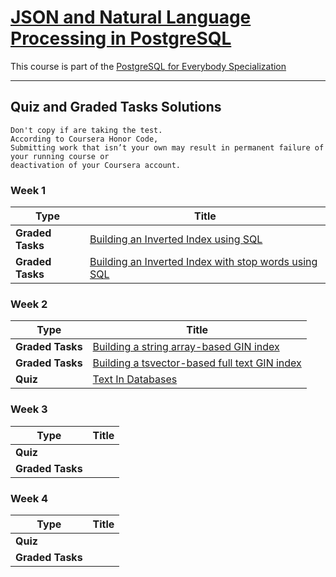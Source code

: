 # [JSON and Natural Language Processing in PostgreSQL](https://www.coursera.org/learn/json-natural-language-processing-postgresql/)

This course is part of the [PostgreSQL for Everybody Specialization](https://www.coursera.org/specializations/postgresql-for-everybody) 

------------

## Quiz and Graded Tasks Solutions 
```
Don't copy if are taking the test.   
According to Coursera Honor Code,
Submitting work that isn’t your own may result in permanent failure of your running course or  
deactivation of your Coursera account.
```


### Week 1 

|Type |Title  |
| --- | --- | 
| **Graded Tasks** | [Building an Inverted Index using SQL](https://github.com/repans/PostgreSQL-for-Everybody-Specialization/blob/16078a2228dd15cb3f921f3e4ccdea1aa0815543/JSON-and-Natural-Language-Processing-in-PostgreSQL/Week-1/Building-an-Inverted-Index-using-SQL.md) | 
| **Graded Tasks** | [Building an Inverted Index with stop words using SQL](https://github.com/repans/PostgreSQL-for-Everybody-Specialization/blob/39860893094edcde9de87410bc927f670c93806a/JSON-and-Natural-Language-Processing-in-PostgreSQL/Week-1/Building-an-Inverted-Index-with-stop-words-using-SQL.md) |


### Week 2 

|Type |Title  |
| --- | --- | 
| **Graded Tasks** | [Building a string array-based GIN index](https://github.com/repans/PostgreSQL-for-Everybody-Specialization/blob/4cc335a8a156bf5f74487f19202fa100d158e964/JSON-and-Natural-Language-Processing-in-PostgreSQL/Week-2/Building-a-string-array-based-GIN-index.md) |
| **Graded Tasks** | [Building a tsvector-based full text GIN index](https://github.com/repans/PostgreSQL-for-Everybody-Specialization/blob/4cc335a8a156bf5f74487f19202fa100d158e964/JSON-and-Natural-Language-Processing-in-PostgreSQL/Week-2/Building-a-tsvector-based-full-text-GIN-index.md) |
| **Quiz** | [Text In Databases](https://github.com/repans/PostgreSQL-for-Everybody-Specialization/blob/4cc335a8a156bf5f74487f19202fa100d158e964/JSON-and-Natural-Language-Processing-in-PostgreSQL/Week-2/Quiz--Text-In-Databases.md) |


### Week 3 

|Type |Title  |
| --- | --- | 
| **Quiz** | []() |
| **Graded Tasks** | []() |


### Week 4 

|Type |Title  |
| --- | --- | 
| **Quiz** | []() |
| **Graded Tasks** | []() |


